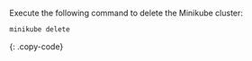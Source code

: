 Execute the following command to delete the Minikube cluster:

```bash
minikube delete
```
{: .copy-code}
